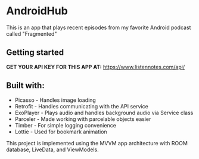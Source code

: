 # AndroidHub
This is an app that plays recent episodes from my favorite Android podcast called "Fragmented"

## Getting started
**GET YOUR API KEY FOR THIS APP AT:**
https://www.listennotes.com/api/

## Built with:

- Picasso - Handles image loading
- Retrofit - Handles communicating with the API service
- ExoPlayer - Plays audio and handles background audio via Service class
- Parceler - Made working with parcelable objects easier
- Timber - For simple logging convenience
- Lottie - Used for bookmark animation

This project is implemented using the MVVM app architecture with ROOM database, LiveData, and ViewModels.


